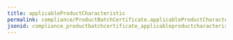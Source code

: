 ```yaml
---
title: applicableProductCharacteristic
permalink: compliance/ProductBatchCertificate.applicableProductCharacteristic.html
jsonid: compliance_productbatchcertificate_applicableproductcharacteristic
---
```

